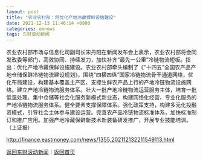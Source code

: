 ```yaml
---
layout: post
title: "农业农村部：将优化产地冷藏保鲜设施建设"
date: 2021-12-13 11:46:14 +0800
categories: emnews
tags: 东财滚动新闻
---
```


农业农村部市场与信息化司副司长宋丹阳在新闻发布会上表示，农业农村部将会同发改委等部门，高效协同、持续发力，加快补齐“最先一公里”冷链物流短板。指出：优化产地冷藏保鲜设施建设。农业农村部牵头编制了《“十四五”全国农产品产地仓储保鲜冷链物流建设规划》，围绕“四横四纵”国家冷链物流骨干通道网络，优化布局建设，构建基本覆盖主产区、支撑生鲜农产品上行的产地冷链物流设施网络。建立产地冷链物流服务体系。壮大一批产地冷链物流运营服务主体，培育一批低温处理、集中仓储等社会化服务新模式新业态，构建网络化经营、专业化服务的产地冷链物流服务体系。健全要素支撑保障体系。强化政策支持，构建多元化投融资模式，引导社会主体参与建设运营。完善农产品冷链物流标准体系，加快标准制订和推广应用。加强产地冷藏保鲜新技术新装备研发推广，开展专业技能培训。（上证报）

<http://finance.eastmoney.com/news/1355,202112132211549113.html>

[返回东财滚动新闻](//finews.withounder.com/emnews/)｜[返回首页](//finews.withounder.com/)